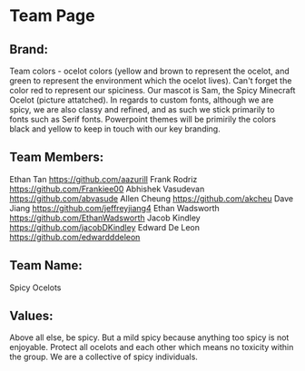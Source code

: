 # Team Page
## Brand:
Team colors - ocelot colors (yellow and brown to represent the ocelot, and green to represent the environment which the ocelot lives). Can't forget the color red to represent our spiciness.
Our mascot is Sam, the Spicy Minecraft Ocelot (picture attatched).
In regards to custom fonts, although we are spicy, we are also classy and refined, and as such we stick primarily to fonts such as Serif fonts.
Powerpoint themes will be primirily the colors black and yellow to keep in touch with our key branding.

## Team Members:
Ethan Tan https://github.com/aazurill
Frank Rodriz https://github.com/Frankiee00
Abhishek Vasudevan https://github.com/abvasude
Allen Cheung https://github.com/akcheu
Dave Jiang https://github.com/jeffreyjiang4
Ethan Wadsworth https://github.com/EthanWadsworth
Jacob Kindley https://github.com/jacobDKindley
Edward De Leon https://github.com/edwardddeleon

## Team Name:
Spicy Ocelots
## Values:
Above all else, be spicy. But a mild spicy because anything too spicy is not enjoyable. Protect all ocelots and each other which means no toxicity within the group. We are a collective of spicy individuals.
